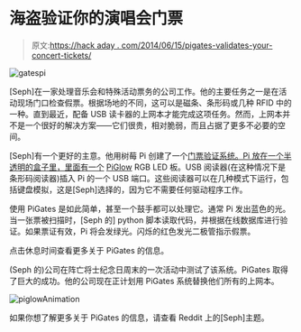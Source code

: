 # 海盗验证你的演唱会门票

> 原文:[https://hack aday . com/2014/06/15/pigates-validates-your-concert-tickets/](https://hackaday.com/2014/06/15/pigates-validates-your-concert-tickets/)

![gatespi](../Images/9e25d1c035116c742b9325e13b8ea7ce.png)

[Seph]在一家处理音乐会和特殊活动票务的公司工作。他的主要任务之一是在活动现场门口检查假票。根据场地的不同，这可以是磁条、条形码或几种 RFID 中的一种。直到最近，配备 USB 读卡器的上网本才能完成这项任务。然而，上网本并不是一个很好的解决方案——它们很贵，相对脆弱，而且占据了更多不必要的空间。

[Seph]有一个更好的主意。他用树莓 Pi 创建了一个[门票验证系统。Pi 放在一个半透明的盒子里，里面有一个](http://imgur.com/gallery/Nb5kX) [PiGlow](http://shop.pimoroni.com/products/piglow) RGB LED 板。USB 阅读器(在这种情况下是条形码阅读器)插入 Pi 的一个 USB 端口。这些阅读器可以在几种模式下运行，包括键盘模拟，这是[Seph]选择的，因为它不需要任何驱动程序工作。

使用 PiGates 是如此简单，甚至一个鼓手都可以处理它。通常 Pi 发出蓝色的光。当一张票被扫描时，[Seph 的] python 脚本读取代码，并根据在线数据库进行验证。如果票证有效，Pi 将会发绿光。闪烁的红色发光二极管指示假票。

点击休息时间查看更多关于 PiGates 的信息。

(Seph 的)公司在阵亡将士纪念日周末的一次活动中测试了该系统。PiGates 取得了巨大的成功。他的公司现在正计划用 PiGates 系统替换他们所有的上网本。

![piglowAnimation](../Images/17a0024c09028349637b20c5cc7c6342.png)

如果你想了解更多关于 PiGates 的信息，请查看 Reddit 上的[Seph]主题。